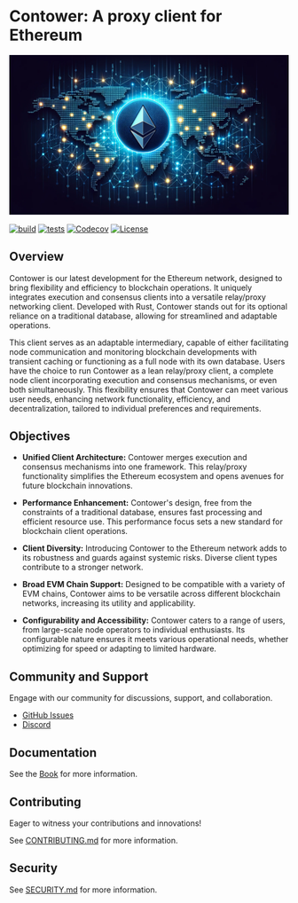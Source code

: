 # Contower: A proxy client for Ethereum

![Contower Banner](assets/repo_banner.png)

[![build](https://github.com/SanderLoman/ConTower/actions/workflows/build.yml/badge.svg)](https://github.com/SanderLoman/ConTower/actions/workflows/build.yml)
[![tests](https://github.com/SanderLoman/ConTower/actions/workflows/tests.yml/badge.svg)](https://github.com/SanderLoman/ConTower/actions/workflows/tests.yml)
[![Codecov](https://img.shields.io/codecov/c/github/SanderLoman/ConTower?token=JT1850HR9J)](https://app.codecov.io/gh/SanderLoman/ConTower)
[![License](https://img.shields.io/badge/License-Apache_2.0-blue.svg)](https://opensource.org/licenses/Apache-2.0)

## Overview

Contower is our latest development for the Ethereum network, designed to bring flexibility and efficiency to blockchain operations. It uniquely integrates execution and consensus clients into a versatile relay/proxy networking client. Developed with Rust, Contower stands out for its optional reliance on a traditional database, allowing for streamlined and adaptable operations.

This client serves as an adaptable intermediary, capable of either facilitating node communication and monitoring blockchain developments with transient caching or functioning as a full node with its own database. Users have the choice to run Contower as a lean relay/proxy client, a complete node client incorporating execution and consensus mechanisms, or even both simultaneously. This flexibility ensures that Contower can meet various user needs, enhancing network functionality, efficiency, and decentralization, tailored to individual preferences and requirements.

## Objectives

- **Unified Client Architecture:** Contower merges execution and consensus mechanisms into one framework. This relay/proxy functionality simplifies the Ethereum ecosystem and opens avenues for future blockchain innovations.

- **Performance Enhancement:** Contower's design, free from the constraints of a traditional database, ensures fast processing and efficient resource use. This performance focus sets a new standard for blockchain client operations.

- **Client Diversity:** Introducing Contower to the Ethereum network adds to its robustness and guards against systemic risks. Diverse client types contribute to a stronger network.

- **Broad EVM Chain Support:** Designed to be compatible with a variety of EVM chains, Contower aims to be versatile across different blockchain networks, increasing its utility and applicability.

- **Configurability and Accessibility:** Contower caters to a range of users, from large-scale node operators to individual enthusiasts. Its configurable nature ensures it meets various operational needs, whether optimizing for speed or adapting to limited hardware.

## Community and Support

Engage with our community for discussions, support, and collaboration.

- [GitHub Issues](https://github.com/SanderLoman/rust-p2p/issues)
- [Discord](https://discord.gg/vHWpWsjCqx)

## Documentation

See the [Book](https://nodura.github.io/Contower/) for more information.

## Contributing

Eager to witness your contributions and innovations!

See [CONTRIBUTING.md](CONTRIBUTING.md) for more information.

## Security

See [SECURITY.md](SECURITY.md) for more information.

